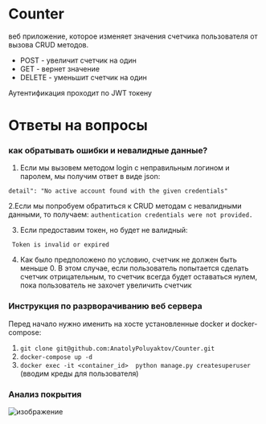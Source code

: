 # Counter 

веб приложение, которое изменяет значения счетчика пользователя от вызова CRUD методов.
- POST - увеличит счетчик на один
- GET - вернет значение
- DELETE - уменьшит счетчик на один

Аутентификация проходит по JWT токену

# Ответы на вопросы

### как обратывать ошибки и невалидные данные?
   
1. Если мы вызовем методом login с неправильным логином и паролем, мы получим  ответ в виде json:

  ``` detail": "No active account found with the given credentials" ```

2.Если мы попробуем обратиться к CRUD методам c невалидными данными, то получаем:
 ``` authentication credentials were not provided. ```

3. Если предоставим токен, но будет не валидный:

 ```  Token is invalid or expired ```

4. Как было предположено по условию, счетчик не должен быть меньше 0. В этом случае, если пользователь попытается сделать счетчик отрицательным, то счетчик всегда будет оставаться нулем, пока пользователь не захочет увеличить счетчик

### Инструкция по разрворачиванию веб сервера

Перед начало нужно именить на хосте установленные docker и docker-compose:

1. ``` git clone git@github.com:AnatolyPoluyaktov/Counter.git ```
2. ``` docker-compose up -d ```
3. ``` docker exec -it <container_id>  python manage.py createsuperuser ``` (вводим креды для пользователя)

### Анализ покрытия 

![изображение](https://user-images.githubusercontent.com/41837845/132144500-a8643b67-8052-4605-8510-23a67f2a785f.png)

